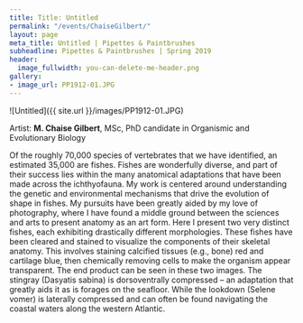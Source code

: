```yaml
---
title: Title: Untitled
permalink: "/events/ChaiseGilbert/"
layout: page
meta_title: Untitled | Pipettes & Paintbrushes
subheadline: Pipettes & Paintbrushes | Spring 2019
header:
  image_fullwidth: you-can-delete-me-header.png
gallery:
- image_url: PP1912-01.JPG
---
```

![Untitled]({{ site.url }}/images/PP1912-01.JPG)

Artist: **M. Chaise Gilbert**, MSc, PhD candidate in Organismic and Evolutionary Biology

Of the roughly 70,000 species of vertebrates that we have identified, an estimated 35,000 are fishes. Fishes are wonderfully diverse, and part of their success lies within the many anatomical adaptations that have been made across the ichthyofauna. My work is centered around understanding the genetic and environmental mechanisms that drive the evolution of shape in fishes. My pursuits have been greatly aided by my love of photography, where I have found a middle ground between the sciences and arts to present anatomy as an art form. Here I present two very distinct fishes, each exhibiting drastically different morphologies. These fishes have been cleared and stained to visualize the components of their skeletal anatomy. This involves staining calcified tissues (e.g., bone) red and cartilage blue, then chemically removing cells to make the organism appear transparent. The end product can be seen in these two images. The stingray (Dasyatis sabina) is dorsoventrally compressed – an adaptation that greatly aids it as is forages on the seafloor. While the lookdown (Selene vomer) is laterally compressed and can often be found navigating the coastal waters along the western Atlantic.
